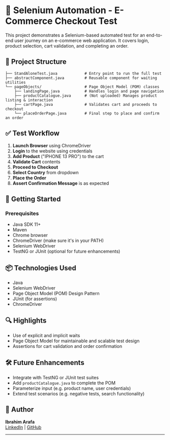 # 🧪 Selenium Automation - E-Commerce Checkout Test

This project demonstrates a Selenium-based automated test for an end-to-end user journey on an e-commerce web
application. It covers login, product selection, cart validation, and completing an order.

## 📌 Project Structure

```
├── StandAloneTest.java            # Entry point to run the full test
├── abstractComponent.java         # Reusable component for waiting utilities
└── pageObjects/                   # Page Object Model (POM) classes
    ├── landingPage.java           # Handles login and page navigation
    ├── productCatalogue.java      # (Not uploaded) Manages product listing & interaction
    ├── cartPage.java              # Validates cart and proceeds to checkout
    └── placeOrderPage.java        # Final step to place and confirm an order
```

## ✅ Test Workflow

1. **Launch Browser** using ChromeDriver
2. **Login** to the website using credentials
3. **Add Product** ("IPHONE 13 PRO") to the cart
4. **Validate Cart** contents
5. **Proceed to Checkout**
6. **Select Country** from dropdown
7. **Place the Order**
8. **Assert Confirmation Message** is as expected

## 🚀 Getting Started

### Prerequisites

- Java SDK 11+
- Maven
- Chrome browser
- ChromeDriver (make sure it's in your PATH)
- Selenium WebDriver
- TestNG or JUnit (optional for future enhancements)

## 📦 Technologies Used

- Java
- Selenium WebDriver
- Page Object Model (POM) Design Pattern
- JUnit (for assertions)
- ChromeDriver

## 🔍 Highlights

- Use of explicit and implicit waits
- Page Object Model for maintainable and scalable test design
- Assertions for cart validation and order confirmation

## 🛠️ Future Enhancements

- Integrate with TestNG or JUnit test suites
- Add `productCatalogue.java` to complete the POM
- Parameterize input (e.g. product name, user credentials)
- Extend test scenarios (e.g. negative tests, search functionality)

## 👤 Author

**Ibrahim Arafa**  
[LinkedIn](https://www.linkedin.com/in/ibrahim-arafa/) | [GitHub](https://github.com/ibrahim3rafa)

---

